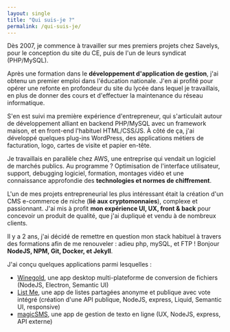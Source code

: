 ```yaml
---
layout: single
title: "Qui suis-je ?"
permalink: /qui-suis-je/
---
```


Dès 2007, je commence à travailler sur mes premiers projets chez Savelys, pour le conception du site du CE, puis de l'un de leurs syndicat (PHP/MySQL).

Après une formation dans le **développement d'application de gestion**, j'ai obtenu un premier emploi dans l'éducation nationale. J'en ai profité pour opérer une refonte en profondeur du site du lycée dans lequel je travaillais, en plus de donner des cours et d'effectuer la maintenance du réseau informatique.

S'en est suivi ma première expérience d'entrepreneur, qui s'articulait autour de développement alliant en backend PHP/MySQL avec un framework maison, et en front-end l'habituel HTML/CSS/JS. À côté de ça, j'ai développé quelques plug-ins WordPress, des applications métiers de facturation, logo, cartes de visite et papier en-tête.

Je travaillais en parallèle chez AWS, une entreprise qui vendait un logiciel de marchés publics. Au programme ? Optimisation de l'interface utilisateur, support, debugging logiciel, formation, montages vidéo et une connaissance approfondie des **technologies et normes de chiffrement**.

L'un de mes projets entrepreneurial les plus intéressant était la création d'un CMS e-commerce de niche (**lié aux cryptomonnaies**), complexe et passionnant. J'ai mis à profit **mon expérience UI, UX, front & back** pour concevoir un produit de qualité, que j'ai dupliqué et vendu à de nombreux clients.

Il y a 2 ans, j'ai décidé de remettre en question mon stack habituel à travers des formations afin de me renouveler : adieu php, mySQL, et FTP ! Bonjour **NodeJS, NPM, Git, Docker, et Jekyll**.

J'ai conçu quelques applications parmi lesquelles :

- [Winegold](https://winegold.irz.fr), une app desktop multi-plateforme de conversion de fichiers (NodeJS, Electron, Semantic UI)
- [List Me](https://listme.irz.fr/), une app de listes partagées anonyme et publique avec vote intégré (création d'une API publique, NodeJS, express, Liquid, Semantic UI, responsive)
- [magicSMS](https://github.com/arthurlacoste/magicSMS), une app de gestion de texto en ligne (UX, NodeJS, express, API externe)
